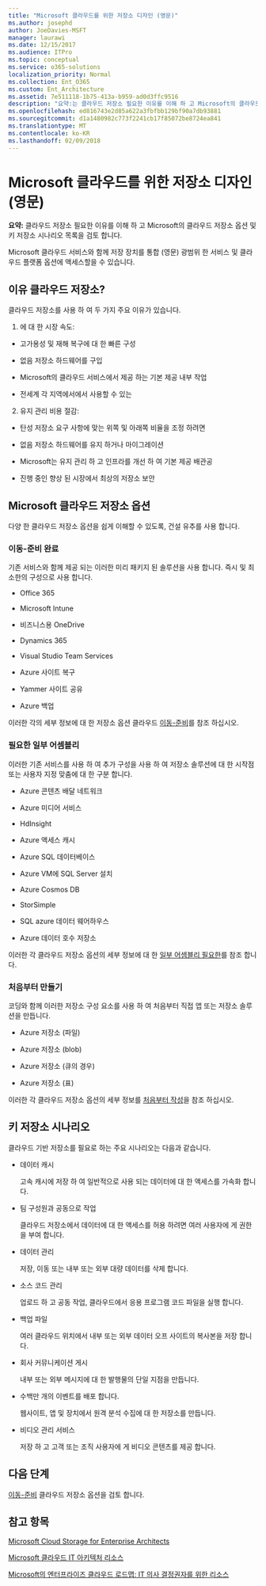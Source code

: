 ```yaml
---
title: "Microsoft 클라우드를 위한 저장소 디자인 (영문)"
ms.author: josephd
author: JoeDavies-MSFT
manager: laurawi
ms.date: 12/15/2017
ms.audience: ITPro
ms.topic: conceptual
ms.service: o365-solutions
localization_priority: Normal
ms.collection: Ent_O365
ms.custom: Ent_Architecture
ms.assetid: 7e511118-1b75-413a-b959-ad0d3ffc9516
description: "요약:는 클라우드 저장소 필요한 이유를 이해 하 고 Microsoft의 클라우드 저장소 옵션 및 키 저장소 시나리오 목록을 검토 합니다."
ms.openlocfilehash: ed816743e2d85a622a3fbfbb129bf90a7db93881
ms.sourcegitcommit: d1a1480982c773f2241cb17f85072be8724ea841
ms.translationtype: MT
ms.contentlocale: ko-KR
ms.lasthandoff: 02/09/2018
---
```

# <a name="designing-storage-for-the-microsoft-cloud"></a>Microsoft 클라우드를 위한 저장소 디자인 (영문)

 **요약:** 클라우드 저장소 필요한 이유를 이해 하 고 Microsoft의 클라우드 저장소 옵션 및 키 저장소 시나리오 목록을 검토 합니다.
  
Microsoft 클라우드 서비스와 함께 저장 장치를 통합 (영문) 광범위 한 서비스 및 클라우드 플랫폼 옵션에 액세스할을 수 있습니다.
  
## <a name="why-cloud-storage"></a>이유 클라우드 저장소?

클라우드 저장소를 사용 하 여 두 가지 주요 이유가 있습니다.
  
1. 에 대 한 시장 속도:
    
  - 고가용성 및 재해 복구에 대 한 빠른 구성
    
  - 없음 저장소 하드웨어를 구입
    
  - Microsoft의 클라우드 서비스에서 제공 하는 기본 제공 내부 작업
    
  - 전세계 각 지역에서에서 사용할 수 있는
    
2. 유지 관리 비용 절감:
    
  - 탄성 저장소 요구 사항에 맞는 위쪽 및 아래쪽 비율을 조정 하려면
    
  - 없음 저장소 하드웨어를 유지 하거나 마이그레이션
    
  - Microsoft는 유지 관리 하 고 인프라를 개선 하 여 기본 제공 배관공
    
  - 진행 중인 향상 된 시장에서 최상의 저장소 보안
    
## <a name="microsoft-cloud-storage-options"></a>Microsoft 클라우드 저장소 옵션

다양 한 클라우드 저장소 옵션을 쉽게 이해할 수 있도록, 건설 유추를 사용 합니다.
  
### <a name="move-in-ready"></a>이동-준비 완료

기존 서비스와 함께 제공 되는 이러한 미리 패키지 된 솔루션을 사용 합니다. 즉시 및 최소한의 구성으로 사용 합니다.
  
- Office 365
    
- Microsoft Intune
    
- 비즈니스용 OneDrive
    
- Dynamics 365
    
- Visual Studio Team Services
    
- Azure 사이트 복구
    
- Yammer 사이트 공유
    
- Azure 백업
    
이러한 각의 세부 정보에 대 한 저장소 옵션 클라우드 [이동-준비](move-in-ready.md)를 참조 하십시오.
  
### <a name="some-assembly-required"></a>필요한 일부 어셈블리

이러한 기존 서비스를 사용 하 여 추가 구성을 사용 하 여 저장소 솔루션에 대 한 시작점 또는 사용자 지정 맞춤에 대 한 구분 합니다.
  
- Azure 콘텐츠 배달 네트워크
    
- Azure 미디어 서비스
    
- HdInsight
    
- Azure 액세스 캐시
    
- Azure SQL 데이터베이스
    
- Azure VM에 SQL Server 설치
    
- Azure Cosmos DB
    
- StorSimple
    
- SQL azure 데이터 웨어하우스
    
- Azure 데이터 호수 저장소
    
이러한 각 클라우드 저장소 옵션의 세부 정보에 대 한 [일부 어셈블리 필요한](some-assembly-required.md)를 참조 합니다.
  
### <a name="build-from-the-ground-up"></a>처음부터 만들기

코딩와 함께 이러한 저장소 구성 요소를 사용 하 여 처음부터 직접 앱 또는 저장소 솔루션을 만듭니다.
  
- Azure 저장소 (파일)
    
- Azure 저장소 (blob)
    
- Azure 저장소 (큐의 경우)
    
- Azure 저장소 (표)
    
이러한 각 클라우드 저장소 옵션의 세부 정보를 [처음부터 작성](build-from-the-ground-up.md)을 참조 하십시오.
  
## <a name="key-storage-scenarios"></a>키 저장소 시나리오

클라우드 기반 저장소를 필요로 하는 주요 시나리오는 다음과 같습니다.
  
- 데이터 캐시
    
    고속 캐시에 저장 하 여 일반적으로 사용 되는 데이터에 대 한 액세스를 가속화 합니다.
    
- 팀 구성원과 공동으로 작업
    
    클라우드 저장소에서 데이터에 대 한 액세스를 허용 하려면 여러 사용자에 게 권한을 부여 합니다.
    
- 데이터 관리
    
    저장, 이동 또는 내부 또는 외부 대량 데이터를 삭제 합니다.
    
- 소스 코드 관리
    
    업로드 하 고 공동 작업, 클라우드에서 응용 프로그램 코드 파일을 실행 합니다.
    
- 백업 파일
    
    여러 클라우드 위치에서 내부 또는 외부 데이터 오프 사이트의 복사본을 저장 합니다.
    
- 회사 커뮤니케이션 게시
    
    내부 또는 외부 메시지에 대 한 발행물의 단일 지점을 만듭니다.
    
- 수백만 개의 이벤트를 배포 합니다.
    
    웹사이트, 앱 및 장치에서 원격 분석 수집에 대 한 저장소를 만듭니다.
    
- 비디오 관리 서비스
    
    저장 하 고 고객 또는 조직 사용자에 게 비디오 콘텐츠를 제공 합니다.
    
## <a name="next-step"></a>다음 단계

[이동-준비](move-in-ready.md) 클라우드 저장소 옵션을 검토 합니다.
  
## <a name="see-also"></a>참고 항목

[Microsoft Cloud Storage for Enterprise Architects](microsoft-cloud-storage-for-enterprise-architects.md)
  
[Microsoft 클라우드 IT 아키텍처 리소스](microsoft-cloud-it-architecture-resources.md)

[Microsoft의 엔터프라이즈 클라우드 로드맵: IT 의사 결정권자를 위한 리소스](https://sway.com/FJ2xsyWtkJc2taRD)


